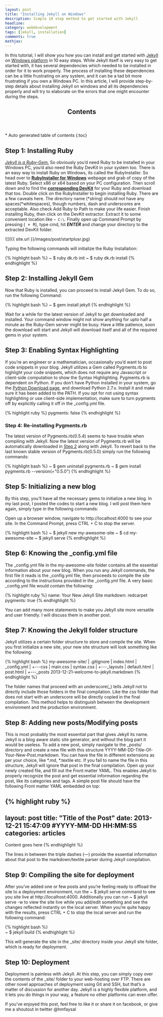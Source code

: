 ```yaml
---
layout: post
title: "Installing Jekyll on Windows"
description: Simple 10 step method to get started with Jekyll
headline: 
category: webdevelopment
tags: [jekyll, installation]
comments: true
mathjax: 
---
```

In this tutorial, I will show you how you can install and get started with [Jekyll](http://jekyllrb.com/) on [Windows platform](http://windows.microsoft.com/en-us/windows/home) in 10 easy steps. While Jekyll itself is very easy to get started with, it has several dependencies which needed to be installed in order for it to work properly. The process of installing these dependencies can be a little frustrating on any system, and it can be a tad bit more frustrating if you own a Windows PC. In this article, I will provide step-by-step details about installing Jekyll on windows and all its dependencies properly and will try to elaborate on the errors that one might encounter during the steps.

<section>
  <header>
    <h2 >Contents</h2>
  </header>
<div id="drawer" markdown="1">
*  Auto generated table of contents
{:toc}
</div>
</section>

 

## Step 1: Installing Ruby ##

*[Jekyll is a Ruby-Gem.](https://rubygems.org/gems/jekyll)* So obviously you’d need Ruby to be installed in your Windows PC, you’d also need the Ruby DevKit in your system too. There is an easy way to install Ruby on Windows, its called the RubyInstaller. So head over to **[RubyInstaller for Windows](http://rubyinstaller.org/downloads/)** webpage and grab of copy of the latest Ruby. Select x86 or x64 based on your PC configuration. Then scroll down and to find the **[corresponding DevKit](http://rubyinstaller.org/downloads/)** for your Ruby and download that too. Double click on the RubyInstaller to begin installing Ruby. There are a few caveats here. The directory name (*string) should not have any spaces(*whitespaces), though numbers, dash and underscores are acceptable. Also check Add Ruby to Path to make your life easier. Finish installing Ruby, then click on the DevKit extractor. Extract it to some convenient location like `~ C:\`. Finally open up Command Prompt by pressing (<kbd><i class="fa fa-windows"></i> + R</kbd>), type cmd, hit ***ENTER*** and change your directory to the extracted DevKit folder. 

![]({{ site.url }}/images/post/startplusr.jpg)

Typing the following commands will initialize the Ruby Installation:

{% highlight bash %}
~ $ ruby dk.rb init
~ $ ruby dk.rb install
{% endhighlight %}

## Step 2: Installing Jekyll Gem ##

Now that Ruby is installed, you can proceed to install Jekyll Gem. To do so, run the following Command:

{% highlight bash %}
~ $ gem install jekyll
{% endhighlight %}

Wait for a while for the latest version of Jekyll to get downloaded and installed. Your command window might not show anything for upto half a minute as the Ruby-Gem server might be busy. Have a little patience, soon the download will start and Jekyll will download itself and all of the required gems in your system.

## Step 3: Enabling Syntax Highlighting ##

If you’re an engineer or a mathematician, occasionally you’d want to post code snippets in your blog. Jekyll utilizes a Gem called Pygments.rb to highlight your code snippets, which does not require any Javascript or client-side computation to show the Syntax Highlighting. Pygments.rb is dependent on Python. If you don’t have Python installed in your system, go the [Python Download page](https://www.python.org/download/), and download Python 2.7.x. Install it and make sure it has been added to the PATH. If you opt for not using syntax highlighting or use client-side implementation, make sure to turn pygments off by explicitly calling it off in the _config.yml file.

{% highlight ruby %}
pygments: false
{% endhighlight %}

### Step 4: Re-installing Pygments.rb ###

The latest version of Pygments.rb(0.5.4) seems to have trouble when compiling with Jekyll. Now the latest version of Pygments.rb will be automatically downloaded in [Step 2](#step-2-installing-jekyll-gem) along with Jekyll. To revert back to the last known stable version of Pygments.rb(0.5.0) simply run the following commands:


{% highlight bash %}
~ $ gem uninstall pygments.rb
~ $ gem install pygments.rb --version(="0.5.0")
{% endhighlight %}

## Step 5: Initializing a new blog ##

By this step, you’ll have all the necessary gems to initialize a new blog. In my last post, I posted the codes to start a new blog. I will post them here again, simply type in the following commands:

Open up a browser window, navigate to http://localhost:4000 to see your site. In the Command Prompt, press CTRL + C to stop the server.


{% highlight bash %}
~ $ jekyll new my-awesome-site
~ $ cd my-awesome-site
~ $ jekyll serve
{% endhighlight %}

## Step 6: Knowing the _config.yml file ##

The _config.yml file in the my-awesome-site folder contains all the essential information about your new blog. When you run any Jekyll commands, the first file it reads is the _config.yml file, then proceeds to compile the site according to the instructions provided in the _config.yml file. A very basic _config.yml file would contain the following:

{% highlight ruby %}
name: Your New Jekyll Site
markdown: redcarpet
pygments: true
{% endhighlight %}

You can add many more statements to make you Jekyll site more versatile and user friendly. I will discuss them in another post.

 

## Step 7: Knowing the Jekyll folder structure ##

Jekyll utilizes a certain folder structure to store and compile the site. When you first initialize a new site, your new site structure will look something like the following:

{% highlight bash %}
my-awesome-site/
|   .gitignore
|   index.html
|   _config.yml
|
+---css
|       main.css
|       syntax.css
|
+---_layouts
|       default.html
|       post.html
|
+---_posts
        2013-12-21-welcome-to-jekyll.markdown
{% endhighlight %}

The folder names that proceed with an underscore(_) tells Jekyll not to directly include those folders in the final compilation. Like the css folder that does not start with an underscore will be directly copied in the final compilation. This method helps to distinguish between the development environment and the production environment.

 

## Step 8: Adding new posts/Modifying posts ##

This is most probably the most essential part that gives Jekyll its name. Jekyll is a blog aware static site generator, and without the blog part it would be useless. To add a new post, simply navigate to the _posts/ directory and create a new file with this structure YYYY-MM-DD-Title-Of-Your-New-Post.markdown. You can have the file in different extensions as per your choice, like *.md, *.textile etc. If you fail to name the file in this structure, Jekyll will ignore that post in the final compilation. Open up your newly created file, and fill out the Front matter YAML. This enables Jekyll to properly recognize the post and get essential information regarding the post, like its categories and tags. A simple post file should have the following Front matter YAML embedded on top:

{% highlight ruby %}
---
layout: post
title:  "Title of the Post"
date:   2013-12-21 15:47:09 #YYYY-MM-DD HH:MM:SS
categories: articles
---
Content goes here
{% endhighlight %}

The lines in between the triple dashes (—) provide the essential information about that post to the markdown/textile parser during Jekyll compilation.

 

## Step 9: Compiling the site for deployment ##

After you’ve added one or few posts and you’re feeling ready to offload the site to a deployment environment, run the ~ $ jekyll serve command to see you site live at http://localhost:4000. Additionally you can run ~ $ jekyll serve -w to view the site live while you add/edit something and see the changes reflected instantly on the local server. When you’re quite happy with the results, press CTRL + C to stop the local server and run the following command:

{% highlight bash %}	
~ $ jekyll build
{% endhighlight %}

This will generate the site in the _site/ directory inside your Jekyll site folder, which is ready for deployment.

 

## Step 10: Deployment ##

Deployment is painless with Jekyll. At this step, you can simply copy over the contents of the _site/ folder to your web-hosting over FTP. There are other novel approaches of deployment using Git and SSH, but that’s a matter of discussion for another day. Jekyll is a highly flexible platform, and it lets you do things in your way, a feature no other platforms can even offer.

 

If you’ve enjoyed this post, feel free to like it or share it on facebook, or give me a shoutout in twitter @hmfaysal